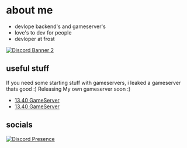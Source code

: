 # about me

- devlope backend's and gameserver's
- love's to dev for people
- devloper at frost
  
[![Discord Banner 2](https://cdn.discordapp.com/attachments/1221314644925349898/1239546151716257862/ddddd_00000.png)](https://discord.gg/frostfn)

## useful stuff
If you need some starting stuff with gameservers, i leaked a gameserver thats good :)
Releasing My own gameserver soon :)

- [13.40 GameServer](https://github.com/IcySilent/Volcano-13.40)
- [13.40 GameServer](Soon.....)

## socials 

[![Discord Presence](https://lanyard.cnrad.dev/api/1211351621951299658?idleMessage=i%20appear%20offline%20alot)](https://discord.com/users/1211351621951299658)
